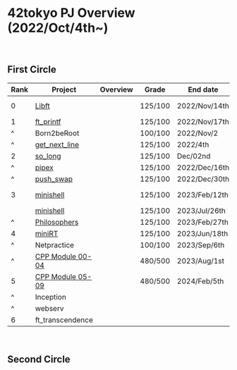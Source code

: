 # 42tokyo PJ Overview (2022/Oct/4th~)

<br>

## First Circle
| Rank | Project                | Overview                      | Grade   | End date      | Note                     | 
| ---- | ---------------------- | ----------------------------- | ------- | ------------- | ------------------------ | 
| 0    | [Libft][1]             |                               | 125/100 | 2022/Nov/14th | [42_libs][2](update ver) | 
| 1    | [ft_printf][3]         |                               | 125/100 | 2022/Nov/17th |                          | 
| ^    | Born2beRoot            |                               | 100/100 | 2022/Nov/2    |                          |
| ^    | [get_next_line][4]     |                               | 125/100 | 2022/4th      |                          | 
| 2    | [so_long][5]           |                               | 125/100 | Dec/02nd      |                          | 
| ^    | [pipex][6]             |                               | 125/100 | 2022/Dec/16th |                          | 
| ^    | [push_swap][7]         |                               | 125/100 | 2022/Dec/30th |                          | 
| 3    | [minishell][8]         |                               | 125/100 | 2023/Feb/12th | with [weijuan82113][101] | 
|      | [minishell][13]        |                               | 125/100 | 2023/Jul/26th | with [habvi][103]        | 
| ^    | [Philosophers][9]      |                               | 125/100 | 2023/Feb/27th |                          | 
| 4    | [miniRT][10]           |                               | 125/100 | 2023/Jun/18th | with [molhot][102]       |
| ^    | Netpractice            |                               | 100/100 | 2023/Sep/6th  |                          | 
| ^    | [CPP Module 00-04][11] |                               | 480/500 | 2023/Aug/1st  |                          | 
| 5    | [CPP Module 05-09][12] |                               | 480/500 | 2024/Feb/5th  |                          | 
| ^    | Inception              |                               |         |               |                          | 
| ^    | webserv                |                               |         |               |                          | 
| 6    | ft_transcendence       |                               |         |               |                          | 


[1]:https://github.com/ak0327/42_libft
[2]:https://github.com/ak0327/42_libs
[3]:https://github.com/ak0327/42_ft_printf
[4]:https://github.com/ak0327/42_get_next_line
[5]:https://github.com/ak0327/42_so_long
[6]:https://github.com/ak0327/42_pipex
[7]:https://github.com/ak0327/42_push_swap
[8]:https://github.com/minishellakirawchen/minishell_rev1
[9]:https://github.com/ak0327/42_philosophers
[10]:https://github.com/42minirt/miniRT
[11]:https://github.com/ak0327/42_CPP_Module_00-04
[12]:https://github.com/ak0327/42_CPP_Module_05-09
[13]:https://github.com/habvi/42_minishell

[101]:https://github.com/weijuan82113
[102]:https://github.com/orgs/42minirt/people/molhot
[103]:https://github.com/orgs/42minirt/people/habvi

<br>

## Second Circle
